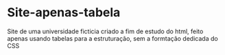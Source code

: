 # Site-apenas-tabela
 Site de uma universidade ficticia criado a fim de estudo do html, feito apenas usando tabelas para a estruturação, sem a formtação dedicada do CSS

